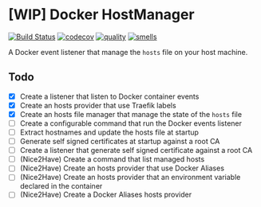 # [WIP] Docker HostManager

[![Build Status](https://travis-ci.org/guillemcanal/docker-hostmanager.svg?branch=master)](https://travis-ci.org/guillemcanal/docker-hostmanager)
[![codecov](https://codecov.io/gh/guillemcanal/docker-hostmanager/branch/master/graph/badge.svg)](https://codecov.io/gh/guillemcanal/docker-hostmanager)
[![quality](https://sonarcloud.io/api/project_badges/measure?project=docker-hostmanager&metric=sqale_rating)](https://sonarcloud.io/dashboard?id=docker-hostmanager)
[![smells](https://sonarcloud.io/api/project_badges/measure?project=docker-hostmanager&metric=code_smells)](https://sonarcloud.io/project/issues?id=docker-hostmanager&resolved=false&types=CODE_SMELL)

A Docker event listener that manage the `hosts` file on your host machine.

## Todo

- [x] Create a listener that listen to Docker container events
- [x] Create an hosts provider that use Traefik labels
- [x] Create an hosts file manager that manage the state of the `hosts` file
- [ ] Create a configurable command that run the Docker events listener
- [ ] Extract hostnames and update the hosts file at startup
- [ ] Generate self signed certificates at startup against a root CA
- [ ] Create a listener that generate self signed certificate against a root CA
- [ ] (Nice2Have) Create a command that list managed hosts
- [ ] (Nice2Have) Create an hosts provider that use Docker Aliases
- [ ] (Nice2Have) Create an hosts provider that an environment variable declared in the container
- [ ] (Nice2Have) Create a Docker Aliases hosts provider

